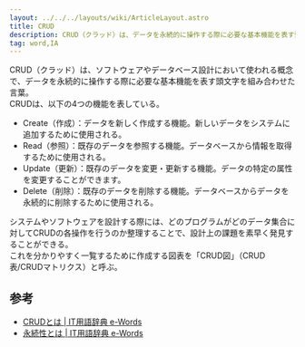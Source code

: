 ```yaml
---
layout: ../../../layouts/wiki/ArticleLayout.astro
title: CRUD
description: CRUD（クラッド）は、データを永続的に操作する際に必要な基本機能を表す頭文字（Create, Read, Update, Delete）を組み合わせた言葉。
tag: word,IA
---
```

CRUD（クラッド）は、ソフトウェアやデータベース設計において使われる概念で、データを永続的に操作する際に必要な基本機能を表す頭文字を組み合わせた言葉。  
CRUDは、以下の4つの機能を表している。

- Create（作成）：データを新しく作成する機能。新しいデータをシステムに追加するために使用される。
- Read（参照）：既存のデータを参照する機能。データベースから情報を取得するために使用される。
- Update（更新）：既存のデータを変更・更新する機能。データの特定の属性を変更することができます。
- Delete（削除）：既存のデータを削除する機能。データベースからデータを永続的に削除するために使用される。

システムやソフトウェアを設計する際には、どのプログラムがどのデータ集合に対してCRUDの各操作を行うのか整理することで、設計上の課題を素早く発見することができる。  
これを分かりやすく一覧するために作成する図表を「CRUD図」（CRUD表/CRUDマトリクス）と呼ぶ。

## 参考
- [CRUDとは | IT用語辞典 e-Words](https://e-words.jp/w/CRUD.html)
- [永続性とは | IT用語辞典 e-Words](https://e-words.jp/w/%E6%B0%B8%E7%B6%9A%E6%80%A7.html)
